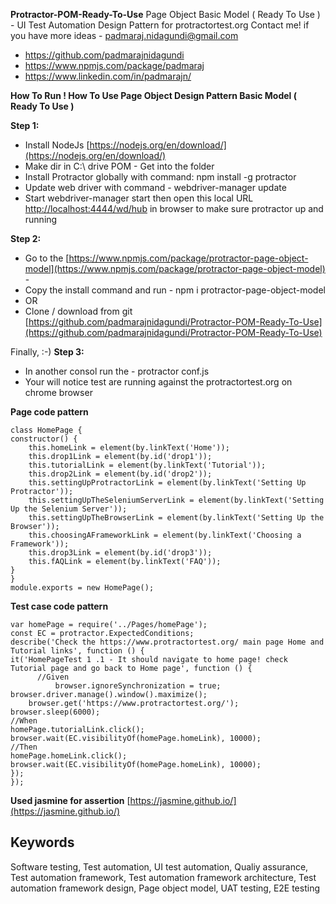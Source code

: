 
**Protractor-POM-Ready-To-Use** 
Page Object Basic Model ( Ready To Use ) - UI Test Automation Design Pattern for protractortest.org 
Contact me! if you have more ideas -  [padmaraj.nidagundi@gmail.com](mailto:padmaraj.nidagundi@gmail.com)  

 - https://github.com/padmarajnidagundi
 - https://www.npmjs.com/package/padmaraj
 - https://www.linkedin.com/in/padmarajn/

**How To Run ! How To Use Page Object Design Pattern Basic Model ( Ready To Use )**

**Step 1:** 

 - Install NodeJs 
   [https://nodejs.org/en/download/](https://nodejs.org/en/download/)  
 - Make dir in C:\ drive POM - Get into the folder 
 - Install Protractor globally with command: npm install -g protractor  
 - Update web driver with command -  webdriver-manager update  
 - Start webdriver-manager start  then open this local URL  [http://localhost:4444/wd/hub](http://localhost:4444/wd/hub)  in
   browser to make sure protractor up and running

**Step 2:** 
 - Go to the  [https://www.npmjs.com/package/protractor-page-object-model](https://www.npmjs.com/package/protractor-page-object-model)   - 
 - Copy the install command and run - npm i protractor-page-object-model 
 - OR 
 - Clone / download from git  [https://github.com/padmarajnidagundi/Protractor-POM-Ready-To-Use](https://github.com/padmarajnidagundi/Protractor-POM-Ready-To-Use)

Finally, :-)
**Step 3:**
- In another consol run the - protractor conf.js 
- Your will notice test are running against the protractortest.org on chrome browser

**Page code pattern**

    class HomePage {
    constructor() {
        this.homeLink = element(by.linkText('Home'));
        this.drop1Link = element(by.id('drop1'));
        this.tutorialLink = element(by.linkText('Tutorial'));
        this.drop2Link = element(by.id('drop2'));
        this.settingUpProtractorLink = element(by.linkText('Setting Up Protractor'));
        this.settingUpTheSeleniumServerLink = element(by.linkText('Setting Up the Selenium Server'));
        this.settingUpTheBrowserLink = element(by.linkText('Setting Up the Browser'));
        this.choosingAFrameworkLink = element(by.linkText('Choosing a Framework'));
        this.drop3Link = element(by.id('drop3'));
        this.fAQLink = element(by.linkText('FAQ'));
    }
    }
    module.exports = new HomePage();

**Test case code pattern**

    var homePage = require('../Pages/homePage');
    const EC = protractor.ExpectedConditions;
    describe('Check the https://www.protractortest.org/ main page Home and Tutorial links', function () {
    it('HomePageTest 1 .1 - It should navigate to home page! check Tutorial page and go back to Home page', function () {
          //Given
              browser.ignoreSynchronization = true;
    browser.driver.manage().window().maximize();
        browser.get('https://www.protractortest.org/');
    browser.sleep(6000);
    //When
    homePage.tutorialLink.click();
    browser.wait(EC.visibilityOf(homePage.homeLink), 10000);
    //Then
    homePage.homeLink.click();
    browser.wait(EC.visibilityOf(homePage.homeLink), 10000);   
    }); 
    });

 **Used jasmine for assertion**
 [https://jasmine.github.io/](https://jasmine.github.io/)
 
## Keywords
Software testing, Test automation, UI test automation, Qualiy assurance, Test automation framework, Test automation framework architecture, Test automation framework design, Page object model, UAT testing, E2E testing
